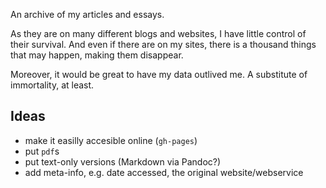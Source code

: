 An archive of my articles and essays.

As they are on many different blogs and websites,
I have little control of their survival.
And even if there are on my sites, there is a thousand
things that may happen, making them disappear.

Moreover, it would be great to have my data outlived me.
A substitute of immortality, at least.

## Ideas

* make it easilly accesible online (`gh-pages`)
* put `pdf`s
* put text-only versions (Markdown via Pandoc?)
* add meta-info, e.g. date accessed, the original website/webservice
